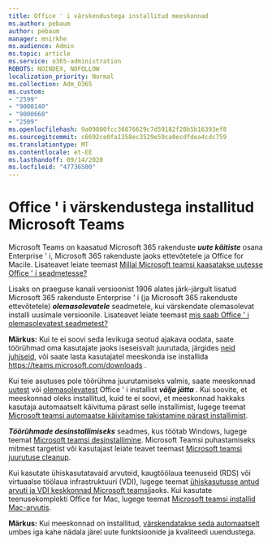 ```yaml
---
title: Office ' i värskendustega installitud meeskonnad
ms.author: pebaum
author: pebaum
manager: mnirkhe
ms.audience: Admin
ms.topic: article
ms.service: o365-administration
ROBOTS: NOINDEX, NOFOLLOW
localization_priority: Normal
ms.collection: Adm_O365
ms.custom:
- "2599"
- "9000140"
- "9000660"
- "2509"
ms.openlocfilehash: 9a09800fcc36876629c7d59182f20b5b16393ef8
ms.sourcegitcommit: c6692ce0fa1358ec3529e59ca0ecdfdea4cdc759
ms.translationtype: MT
ms.contentlocale: et-EE
ms.lasthandoff: 09/14/2020
ms.locfileid: "47736500"
---
```

# <a name="microsoft-teams-installed-with-office-updates"></a>Office ' i värskendustega installitud Microsoft Teams

Microsoft Teams on kaasatud Microsoft 365 rakenduste ***uute käitiste*** osana Enterprise ' i, Microsoft 365 rakenduste jaoks ettevõtetele ja Office for Macile. Lisateavet leiate teemast [Millal Microsoft teamsi kaasatakse uutesse Office ' i seadmetesse?](https://docs.microsoft.com/deployoffice/teams-install#when-will-microsoft-teams-start-being-included-with-new-installations-of-microsoft-365-apps)

Lisaks on praeguse kanali versioonist 1906 alates järk-järgult lisatud Microsoft 365 rakenduste Enterprise ' i (ja Microsoft 365 rakenduste ettevõtetele) ***olemasolevatele*** seadmetele, kui värskendate olemasolevat installi uusimale versioonile. Lisateavet leiate teemast [mis saab Office ' i olemasolevatest seadmetest?](https://docs.microsoft.com/deployoffice/teams-install#what-about-existing-installations-of-microsoft-365-apps)

**Märkus:** Kui te ei soovi seda levikuga seotud ajakava oodata, saate töörühmad oma kasutajate jaoks iseseisvalt juurutada, järgides [neid juhiseid](https://docs.microsoft.com/MicrosoftTeams/msi-deployment), või saate lasta kasutajatel meeskonda ise installida https://teams.microsoft.com/downloads .

Kui teie asutuses pole töörühma juurutamiseks valmis, saate meeskonnad [uutest](https://docs.microsoft.com/deployoffice/teams-install#how-to-exclude-microsoft-teams-from-new-installations-of-microsoft-365-apps) või [olemasolevatest](https://docs.microsoft.com/deployoffice/teams-install#use-group-policy-to-control-the-installation-of-microsoft-teams) Office ' i installist ***välja jätta*** . Kui soovite, et meeskonnad oleks installitud, kuid te ei soovi, et meeskonnad hakkaks kasutaja automaatselt käivituma pärast selle installimist, lugege teemat [Microsoft teamsi automaatse käivitamise takistamine pärast installimist](https://docs.microsoft.com/deployoffice/teams-install#use-group-policy-to-prevent-microsoft-teams-from-starting-automatically-after-installation).

***Töörühmade desinstallimiseks*** seadmes, kus töötab Windows, lugege teemat [Microsoft teamsi desinstallimine](https://support.office.com/article/uninstall-microsoft-teams-3b159754-3c26-4952-abe7-57d27f5f4c81). Microsoft Teamsi puhastamiseks mitmest targetist või kasutajast leiate teavet teemast [Microsoft teamsi juurutuse cleanup](https://docs.microsoft.com/microsoftteams/scripts/powershell-script-teams-deployment-clean-up).

Kui kasutate ühiskasutatavaid arvuteid, kaugtöölaua teenuseid (RDS) või virtuaalse töölaua infrastruktuuri (VDI), lugege teemat [ühiskasutusse antud arvuti ja VDI keskkonnad Microsoft teamsi](https://docs.microsoft.com/deployoffice/teams-install#shared-computer-and-vdi-environments-with-microsoft-teams)jaoks. Kui kasutate teenusekomplekti Office for Mac, lugege teemat [Microsoft teamsi installid Mac-arvutis](https://docs.microsoft.com/deployoffice/teams-install#microsoft-teams-installations-on-a-mac).

**Märkus:** Kui meeskonnad on installitud, [värskendatakse seda automaatselt](https://docs.microsoft.com/deployoffice/teams-install#feature-and-quality-updates-for-microsoft-teams) umbes iga kahe nädala järel uute funktsioonide ja kvaliteedi uuendustega. 